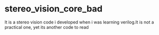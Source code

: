 # stereo_vision_core_bad
It is a stereo vision code i developed when i was learning verilog.It is not a practical one, yet its another code to read
